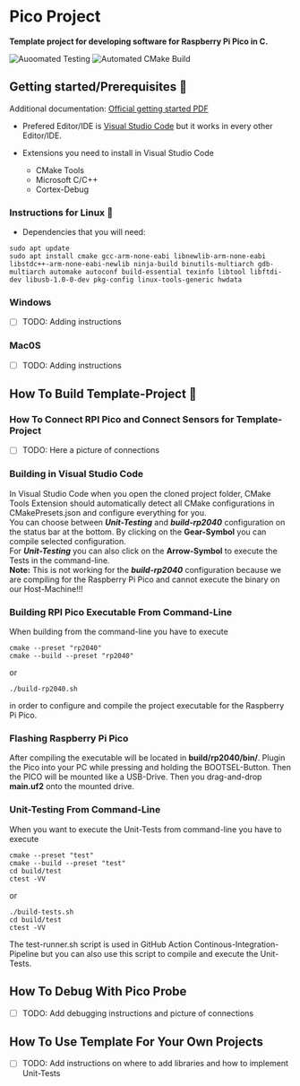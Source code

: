 # Pico Project
**Template project for developing software for Raspberry Pi Pico in C.**

![Auoomated Testing](https://github.com/KurtWagner23/pico-project/actions/workflows/ci.yml/badge.svg) ![Automated CMake Build](https://github.com/KurtWagner23/pico-project/actions/workflows/build-ci.yml/badge.svg)

## Getting started/Prerequisites :rocket:

Additional documentation: [Official getting started PDF](https://datasheets.raspberrypi.com/pico/getting-started-with-pico.pdf)

- Prefered Editor/IDE is [Visual Studio Code](https://code.visualstudio.com/) but it works in every other Editor/IDE.

- Extensions you need to install in Visual Studio Code
  - CMake Tools
  - Microsoft C/C++
  - Cortex-Debug

### Instructions for Linux :penguin:

- Dependencies that you will need:
```shell
sudo apt update
sudo apt install cmake gcc-arm-none-eabi libnewlib-arm-none-eabi libstdc++-arm-none-eabi-newlib ninja-build binutils-multiarch gdb-multiarch automake autoconf build-essential texinfo libtool libftdi-dev libusb-1.0-0-dev pkg-config linux-tools-generic hwdata
```

### Windows
- [ ] TODO: Adding instructions

### Mac0S
- [ ] TODO: Adding instructions


## How To Build Template-Project :hammer:

### How To Connect RPI Pico and Connect Sensors for Template-Project
- [ ] TODO: Here a picture of connections

### Building in Visual Studio Code
In Visual Studio Code when you open the cloned project folder, CMake Tools Extension should automatically detect all CMake configurations in CMakePresets.json and configure everything for you.  
You can choose between ***Unit-Testing***  and ***build-rp2040*** configuration on the status bar at the bottom. By clicking on the **Gear-Symbol** you can compile selected configuration.  
For ***Unit-Testing*** you can also click on the **Arrow-Symbol** to execute the Tests in the command-line.  
**Note:** This is not working for the ***build-rp2040*** configuration because we are compiling for the Raspberry Pi Pico and cannot execute the binary on our Host-Machine!!!


### Building RPI Pico Executable From Command-Line
When building from the command-line you have to execute
```shell
cmake --preset "rp2040"
cmake --build --preset "rp2040"
```
or
```shell
./build-rp2040.sh
``` 
in order to configure and compile the project executable for the Raspberry Pi Pico. 
 
### Flashing Raspberry Pi Pico
After compiling the executable will be located in **build/rp2040/bin/**. 
Plugin the Pico into your PC while pressing and holding the BOOTSEL-Button. Then the PICO will be mounted like a USB-Drive. Then you drag-and-drop **main.uf2** onto the mounted drive. 

### Unit-Testing From Command-Line
When you want to execute the Unit-Tests from command-line you have to execute
```shell
cmake --preset "test"
cmake --build --preset "test"
cd build/test
ctest -VV
```
or 
```shell
./build-tests.sh
cd build/test
ctest -VV
```
The test-runner.sh script is used in GitHub Action Continous-Integration-Pipeline but you can also use this script to compile and execute the Unit-Tests.

## How To Debug With Pico Probe
- [ ] TODO: Add debugging instructions and picture of connections


## How To Use Template For Your Own Projects
- [ ] TODO: Add instructions on where to add libraries and how to implement Unit-Tests






